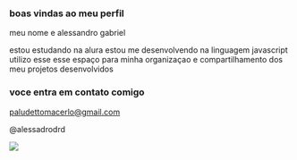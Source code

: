 ### boas vindas ao meu perfil 

meu nome e alessandro gabriel 

estou estudando na alura
estou me desenvolvendo na linguagem javascript
utilizo esse esse espaço para minha organizaçao e compartilhamento dos meu projetos desenvolvidos

### voce entra em contato comigo

paludettomacerlo@gmail.com

@alessadrodrd 

![](https://media1.tenor.com/m/M4hf23tX23QAAAAC/byuntear-coringa.gif)
